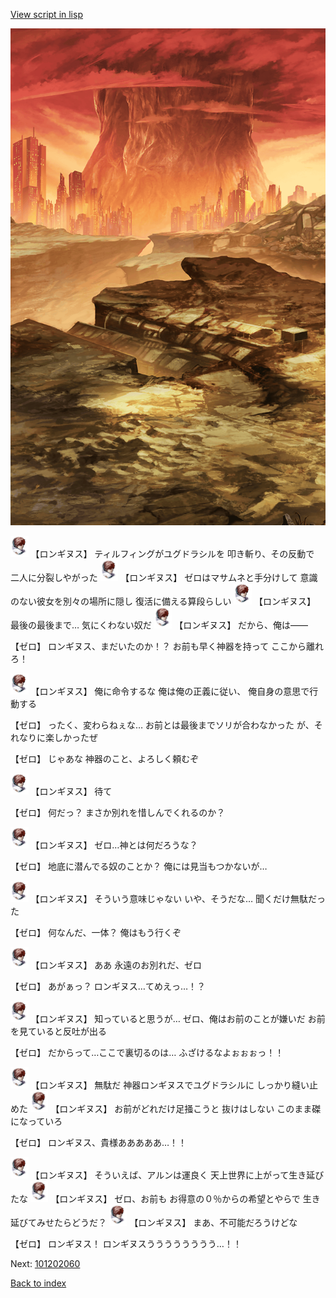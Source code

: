 [View script in lisp](../scripts/101202050.txt)

![underwild.png](../images/backgrounds/underwild.png)

<img src="../images/units/1300111.png" alt="1300111.png" height="34"/>
【ロンギヌス】
ティルフィングがユグドラシルを
叩き斬り、その反動で
二人に分裂しやがった

<img src="../images/units/1300111.png" alt="1300111.png" height="34"/>
【ロンギヌス】
ゼロはマサムネと手分けして
意識のない彼女を別々の場所に隠し
復活に備える算段らしい

<img src="../images/units/1300111.png" alt="1300111.png" height="34"/>
【ロンギヌス】
最後の最後まで…
気にくわない奴だ

<img src="../images/units/1300111.png" alt="1300111.png" height="34"/>
【ロンギヌス】
だから、俺は――

【ゼロ】
ロンギヌス、まだいたのか！？
お前も早く神器を持って
ここから離れろ！

<img src="../images/units/1300111.png" alt="1300111.png" height="34"/>
【ロンギヌス】
俺に命令するな
俺は俺の正義に従い、
俺自身の意思で行動する

【ゼロ】
ったく、変わらねぇな…
お前とは最後までソリが合わなかった
が、それなりに楽しかったぜ

【ゼロ】
じゃあな
神器のこと、よろしく頼むぞ

<img src="../images/units/1300111.png" alt="1300111.png" height="34"/>
【ロンギヌス】
待て

【ゼロ】
何だっ？
まさか別れを惜しんでくれるのか？

<img src="../images/units/1300111.png" alt="1300111.png" height="34"/>
【ロンギヌス】
ゼロ…神とは何だろうな？

【ゼロ】
地底に潜んでる奴のことか？
俺には見当もつかないが…

<img src="../images/units/1300111.png" alt="1300111.png" height="34"/>
【ロンギヌス】
そういう意味じゃない
いや、そうだな…
聞くだけ無駄だった

【ゼロ】
何なんだ、一体？
俺はもう行くぞ

<img src="../images/units/1300111.png" alt="1300111.png" height="34"/>
【ロンギヌス】
ああ
永遠のお別れだ、ゼロ

【ゼロ】
あがぁっ？
ロンギヌス…てめえっ…！？

<img src="../images/units/1300111.png" alt="1300111.png" height="34"/>
【ロンギヌス】
知っていると思うが…
ゼロ、俺はお前のことが嫌いだ
お前を見ていると反吐が出る

【ゼロ】
だからって…ここで裏切るのは…
ふざけるなよぉぉぉっ！！

<img src="../images/units/1300111.png" alt="1300111.png" height="34"/>
【ロンギヌス】
無駄だ
神器ロンギヌスでユグドラシルに
しっかり縫い止めた

<img src="../images/units/1300111.png" alt="1300111.png" height="34"/>
【ロンギヌス】
お前がどれだけ足掻こうと
抜けはしない
このまま磔になっていろ

【ゼロ】
ロンギヌス、貴様あああああ…！！

<img src="../images/units/1300111.png" alt="1300111.png" height="34"/>
【ロンギヌス】
そういえば、アルンは運良く
天上世界に上がって生き延びたな

<img src="../images/units/1300111.png" alt="1300111.png" height="34"/>
【ロンギヌス】
ゼロ、お前も
お得意の０％からの希望とやらで
生き延びてみせたらどうだ？

<img src="../images/units/1300111.png" alt="1300111.png" height="34"/>
【ロンギヌス】
まあ、不可能だろうけどな

【ゼロ】
ロンギヌス！
ロンギヌスうううううううう…！！

Next: [101202060](101202060.md)

[Back to index](index.md)
